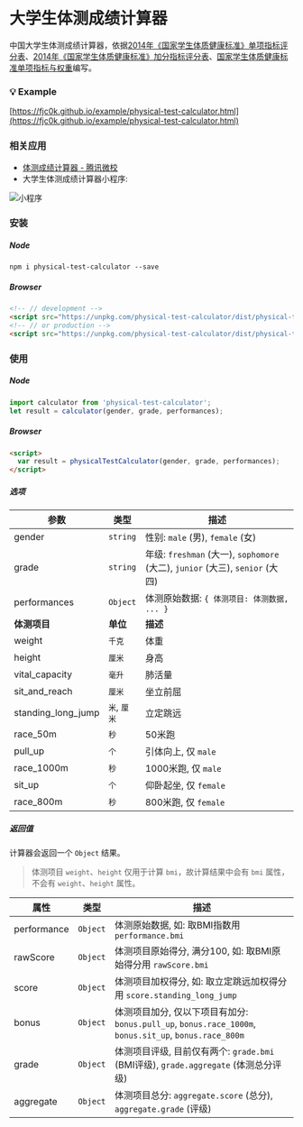 # 大学生体测成绩计算器

中国大学生体测成绩计算器，依据[2014年《国家学生体质健康标准》单项指标评分表](http://www.csh.edu.cn/wtzx/zl/20141226/2c909e854a8490a4014a8498e6730009.html)、[2014年《国家学生体质健康标准》加分指标评分表](http://www.csh.edu.cn/wtzx/zl/20141226/2c909e854a8490a4014a8496ab670007.html)、[国家学生体质健康标准单项指标与权重](http://www.csh.edu.cn/wtzx/bz/20141226/2c909e854a84301a014a8440b4d2000f.html)编写。

### :bulb: Example

[https://fjc0k.github.io/example/physical-test-calculator.html](https://fjc0k.github.io/example/physical-test-calculator.html)

### 相关应用
- [体测成绩计算器 - 腾讯微校](http://weixiao.qq.com/home/app/details/10100)
- 大学生体测成绩计算器小程序:

![小程序](http://ww1.sinaimg.cn/large/d9ddb3f8ly1fgdudnq9s8j2076076dgq.jpg)


### 安装
##### Node
```shell
npm i physical-test-calculator --save
```
##### Browser
```html
<!-- // development -->
<script src="https://unpkg.com/physical-test-calculator/dist/physical-test-calculator.js"></script>
<!-- // or production -->
<script src="https://unpkg.com/physical-test-calculator/dist/physical-test-calculator.min.js"></script>
```
### 使用

##### Node

```javascript
import calculator from 'physical-test-calculator';
let result = calculator(gender, grade, performances);
````

##### Browser
```html
<script>
  var result = physicalTestCalculator(gender, grade, performances);
</script>
```


##### 选项

参数 | 类型 | 描述
--------- | ---- | -----------
gender | `string` | 性别: `male` (男), `female` (女)
grade | `string` | 年级: `freshman` (大一), `sophomore` (大二), `junior` (大三), `senior` (大四)
performances | `Object` | 体测原始数据: `{ 体测项目: 体测数据, ... }`
**体测项目** | **单位** | **描述**
weight | `千克` | 体重
height | `厘米` | 身高
vital_capacity | `毫升` | 肺活量
sit_and_reach | `厘米` | 坐立前屈
standing_long_jump | `米`, `厘米` | 立定跳远
race_50m | `秒` | 50米跑
pull_up | `个` | 引体向上, 仅 `male`
race_1000m | `秒` | 1000米跑, 仅 `male`
sit_up | `个` | 仰卧起坐, 仅 `female`
race_800m | `秒` | 800米跑, 仅 `female`

##### 返回值

计算器会返回一个 `Object` 结果。

> 体测项目 `weight`、`height` 仅用于计算 `bmi`，故计算结果中会有 `bmi` 属性，不会有 `weight`、`height` 属性。

属性 | 类型 | 描述
--------- | ---- | -----------
performance | `Object` | 体测原始数据, 如: 取BMI指数用 `performance.bmi`
rawScore | `Object` | 体测项目原始得分, 满分100, 如: 取BMI原始得分用 `rawScore.bmi`
score | `Object` | 体测项目加权得分, 如: 取立定跳远加权得分用 `score.standing_long_jump`
bonus | `Object` | 体测项目加分, 仅以下项目有加分: `bonus.pull_up`, `bonus.race_1000m`, `bonus.sit_up`, `bonus.race_800m`
grade | `Object` | 体测项目评级, 目前仅有两个: `grade.bmi` (BMI评级), `grade.aggregate` (体测总分评级)
aggregate | `Object` | 体测项目总分: `aggregate.score` (总分), `aggregate.grade` (评级)
